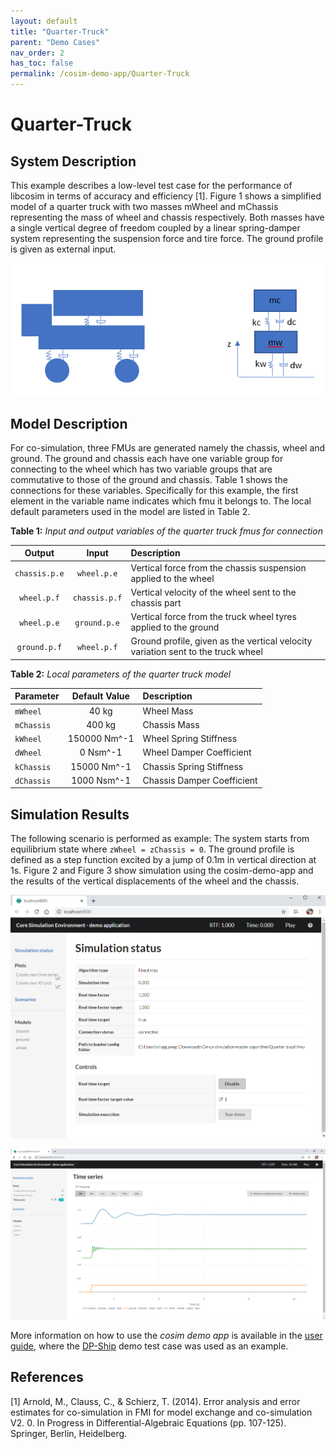 ```yaml
---
layout: default
title: "Quarter-Truck"
parent: "Demo Cases"
nav_order: 2
has_toc: false
permalink: /cosim-demo-app/Quarter-Truck
---
```


# Quarter-Truck

## System Description

This example describes a low-level test case for the performance of libcosim in terms of accuracy and efficiency [1]. 
Figure 1 shows a simplified model of a quarter truck with two masses mWheel and mChassis representing the mass of wheel and chassis respectively. Both masses have a single vertical degree of freedom coupled by a linear spring-damper system representing the suspension force and tire force. The ground profile is given as external input. 

![foo](/assets/img/QuarterTruckFig1.png "Fig.1 A simplified quarter truck model")
    
## Model Description

For co-simulation, three FMUs are generated namely the chassis, wheel and ground. The ground and chassis each have one variable group for connecting to the wheel which has two variable groups that are commutative to those of the ground and chassis. Table 1 shows the connections for these variables. Specifically for this example, the first element in the variable name indicates which fmu it belongs to. 
The local default parameters used in the model are listed in Table 2.

**Table 1:** *Input and output variables of the quarter truck fmus for connection*

| Output     |Input   | Description  |
|:---:         | :---:           |  :---         |
| `chassis.p.e`     | `wheel.p.e`      | Vertical force from the chassis suspension applied to the wheel  |
| `wheel.p.f`   | `chassis.p.f`        | Vertical velocity of the wheel sent to the chassis part|
| `wheel.p.e`     | `ground.p.e`     | Vertical force from the truck wheel tyres applied to the ground  |
| `ground.p.f`     | `wheel.p.f`     | Ground profile, given as the vertical velocity variation sent to the truck wheel|


**Table 2:** *Local parameters of the quarter truck model*

|  Parameter   |Default Value        | Description       |
| :---           |:---:         | :---          |
| `mWheel`      | 40 kg       |Wheel Mass        | 
| `mChassis`     | 400 kg        |Chassis Mass        | 
|  `kWheel`      | 150000 Nm^-1     |Wheel Spring Stiffness      |
|  `dWheel`     | 0 Nsm^-1      |Wheel Damper Coefficient        |
| `kChassis`     | 15000 Nm^-1       |Chassis Spring Stiffness         | 
|  `dChassis`     |  1000 Nsm^-1      |Chassis Damper Coefficient         |

## Simulation Results 
The following scenario is performed as example: The system starts from equilibrium state where `zWheel = zChassis = 0`. The ground profile is defined as a step function excited by a jump of 0.1m in vertical direction at 1s. Figure 2 and Figure 3 show simulation using the cosim-demo-app and the results of the vertical displacements of the wheel and the chassis.

![foo](/assets/img/QuarterTruckFig5.png "Fig.2 Displacement of the wheel and chassis in libcosim")

![foo](/assets/img/QuarterTruckFig6.png "Fig.3 Displacement of the wheel and chassis in libcosim")

More information on how to use the _cosim demo app_ is available in the [user guide](./user-guide), where the [DP-Ship](./DPShip) demo test case was used as an example.

## References 
[1] Arnold, M., Clauss, C., & Schierz, T. (2014). Error analysis and error estimates for co-simulation in FMI for model exchange and co-simulation V2. 0. In Progress in Differential-Algebraic Equations (pp. 107-125). Springer, Berlin, Heidelberg.
